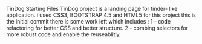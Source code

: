 TinDog Starting Files
TinDog project is a landing page for tinder- like application.
i used CSS3, BOOTSTRAP 4.5 and HTML5 for this project
this is the initial commit there is some work left which includes :
1 - code refactoring for better CSS and better structure.
2 - combing selectors for more robust code and enable the reuseablitiy.
